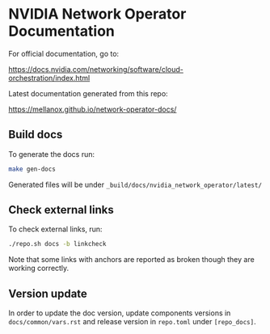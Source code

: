 # NVIDIA Network Operator Documentation


For official documentation, go to:

https://docs.nvidia.com/networking/software/cloud-orchestration/index.html


Latest documentation generated from this repo:

https://mellanox.github.io/network-operator-docs/

## Build docs

To generate the docs run:

```bash
make gen-docs
```

Generated files will be under `_build/docs/nvidia_network_operator/latest/`

## Check external links

To check external links, run:

```bash
./repo.sh docs -b linkcheck
```

Note that some links with anchors are reported as broken though they are working correctly.

## Version update

In order to update the doc version, update components versions in `docs/common/vars.rst` and release version in `repo.toml` under `[repo_docs]`.

